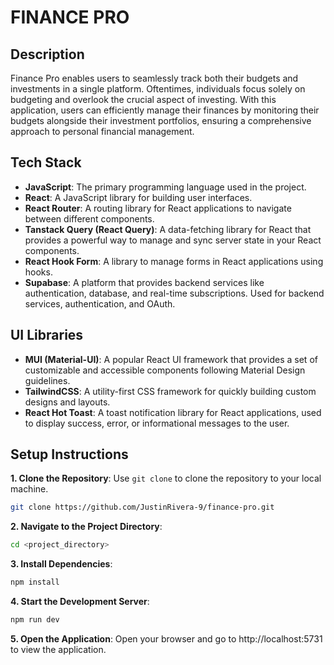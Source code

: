 # FINANCE PRO

## Description

Finance Pro enables users to seamlessly track both their budgets and investments in a single platform. Oftentimes, individuals focus solely on budgeting and overlook the crucial aspect of investing. With this application, users can efficiently manage their finances by monitoring their budgets alongside their investment portfolios, ensuring a comprehensive approach to personal financial management.


## Tech Stack

- **JavaScript**: The primary programming language used in the project.
- **React**: A JavaScript library for building user interfaces.
- **React Router**: A routing library for React applications to navigate between different components.
- **Tanstack Query (React Query)**: A data-fetching library for React that provides a powerful way to manage and sync server state in your React components.
- **React Hook Form**: A library to manage forms in React applications using hooks.
- **Supabase**: A platform that provides backend services like authentication, database, and real-time subscriptions. Used for backend services, authentication, and OAuth.
  
## UI Libraries

- **MUI (Material-UI)**: A popular React UI framework that provides a set of customizable and accessible components following Material Design guidelines.
- **TailwindCSS**: A utility-first CSS framework for quickly building custom designs and layouts.
- **React Hot Toast**: A toast notification library for React applications, used to display success, error, or informational messages to the user.

## Setup Instructions
**1. Clone the Repository**: Use `git clone` to clone the repository to your local machine.
```bash
git clone https://github.com/JustinRivera-9/finance-pro.git
```
**2. Navigate to the Project Directory**:
```bash
cd <project_directory>
```
**3. Install Dependencies**:
```bash
npm install
```
**4. Start the Development Server**:
```bash
npm run dev
```
**5. Open the Application**: Open your browser and go to http://localhost:5731 to view the application.
